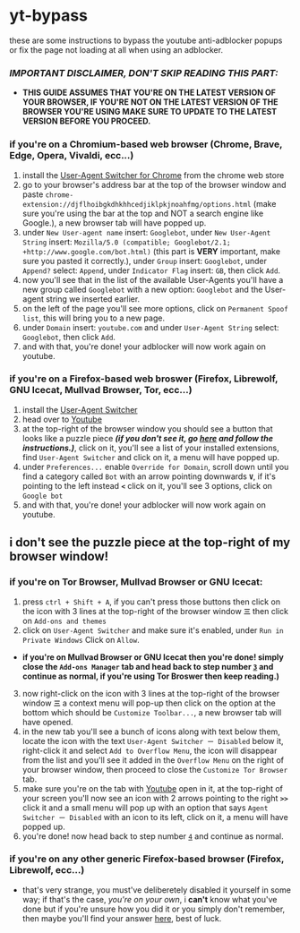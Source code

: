 # yt-bypass
these are some instructions to bypass the youtube anti-adblocker popups or fix the page not loading at all when using an adblocker.

### _**IMPORTANT DISCLAIMER, DON'T SKIP READING THIS PART:**_

- **THIS GUIDE ASSUMES THAT YOU'RE ON THE LATEST VERSION OF YOUR BROWSER, IF YOU'RE NOT ON THE LATEST VERSION OF THE BROWSER YOU'RE USING MAKE SURE TO UPDATE TO THE LATEST VERSION BEFORE YOU PROCEED.**

### if you're on a Chromium-based web browser (Chrome, Brave, Edge, Opera, Vivaldi, ecc...)
1) install the [User-Agent Switcher for Chrome](https://chromewebstore.google.com/detail/djflhoibgkdhkhhcedjiklpkjnoahfmg) from the chrome web store
2) go to your browser's address bar at the top of the browser window and paste `chrome-extension://djflhoibgkdhkhhcedjiklpkjnoahfmg/options.html` (make sure you're using the bar at the top and NOT a search engine like Google.), a new browser tab will have popped up.
3) under `New User-agent name` insert: `Googlebot`, under `New User-Agent String` insert: `Mozilla/5.0 (compatible; Googlebot/2.1; +http://www.google.com/bot.html)` (this part is **VERY** important, make sure you pasted it correctly.), under `Group` insert: `Googlebot`, under `Append?` select: `Append`, under `Indicator Flag` insert: `GB`, then click `Add`.
4) now you'll see that in the list of the available User-Agents you'll have a new group called `Googlebot` with a new option: `Googlebot` and the User-agent string we inserted earlier.
5) on the left of the page you'll see more options, click on `Permanent Spoof list`, this will bring you to a new page.
6) under `Domain` insert: `youtube.com` and under `User-Agent String` select: `Googlebot`, then click `Add`.
7) and with that, you're done! your adblocker will now work again on youtube.

### if you're on a Firefox-based web broswer (Firefox, Librewolf, GNU Icecat, Mullvad Browser, Tor, ecc...)
1) install the [User-Agent Switcher](https://addons.mozilla.org/en-US/firefox/addon/uaswitcher/)
2) head over to [Youtube](https://youtube.com)
3) at the top-right of the browser window you should see a button that looks like a puzzle piece _**(if you don't see it, go [here](https://github.com/real-F-00/yt-bypass#i-dont-see-the-puzzle-piece-at-the-top-right-of-my-browser-window) and follow the instructions.)**_, click on it, you'll see a list of your installed extensions, find `User-Agent Switcher` and click on it, a menu will have popped up.
4) under `Preferences...` enable `Override for Domain`, scroll down until you find a category called `Bot` with an arrow pointing downwards **`V`**, if it's pointing to the left instead **`<`** click on it, you'll see 3 options, click on `Google bot`
5) and with that, you're done! your adblocker will now work again on youtube.

## i don't see the puzzle piece at the top-right of my browser window!
### if you're on Tor Browser, Mullvad Browser or GNU Icecat:
1) press `ctrl + Shift + A`, if you can't press those buttons then click on the icon with 3 lines at the top-right of the browser window **`三`** then click on `Add-ons and themes`
2) click on `User-Agent Switcher` and make sure it's enabled, under `Run in Private Windows` Click on `Allow`.
- **if you're on Mullvad Browser or GNU Icecat then you're done! simply close the `Add-ons Manager` tab and head back to step number [`3`](https://github.com/real-F-00/yt-bypass#if-youre-on-a-firefox-based-web-broswer-firefox-librewolf-gnu-icecat-mullvad-browser-tor-ecc) and continue as normal, if you're using Tor Broswer then keep reading.)**
3) now right-click on the icon with 3 lines at the top-right of the browser window **`三`** a context menu will pop-up then click on the option at the bottom which should be `Customize Toolbar...`, a new browser tab will have opened.
4) in the new tab you'll see a bunch of icons along with text below them, locate the icon with the text `User-Agent Switcher ー Disabled` below it, right-click it and select `Add to Overflow Menu`, the icon will disappear from the list and you'll see it added in the `Overflow Menu` on the right of your browser window, then proceed to close the `Customize Tor Browser` tab.
5) make sure you're on the tab with [Youtube](https://youtube.com) open in it, at the top-right of your screen you'll now see an icon with 2 arrows pointing to the right **`>>`** click it and a small menu will pop up with an option that says `Agent Switcher ー Disabled` with an icon to its left, click on it, a menu will have popped up.
6) you're done! now head back to step number [`4`](https://github.com/real-F-00/yt-bypass#if-youre-on-a-firefox-based-web-broswer-firefox-librewolf-gnu-icecat-mullvad-browser-tor-ecc) and continue as normal.
### if you're on any other generic Firefox-based browser (Firefox, Librewolf, ecc...)
- that's very strange, you must've deliberetely disabled it yourself in some way; if that's the case, _you're on your own_, i **can't** know what you've done but if you're unsure how you did it or you simply don't remember, then maybe you'll find your answer [here](https://support.mozilla.org/en-US/questions/1403154), best of luck.
